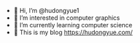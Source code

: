 - 👋 Hi, I’m @hudongyue1
- 👀 I’m interested in computer graphics
- 🌱 I’m currently learning computer science
- 📖 This is my blog https://hudongyue.com/

<!---
hudongyue1/hudongyue1 is a ✨ special ✨ repository because its `README.md` (this file) appears on your GitHub profile.
You can click the Preview link to take a look at your changes.
--->
